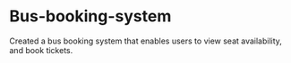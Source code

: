 # Bus-booking-system
Created a bus booking system that enables users to view seat availability, and book tickets. 
